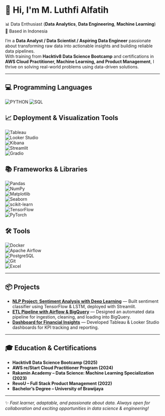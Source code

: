 # 🚀 Hi, I'm **M. Luthfi Alfatih**  

📊 Data Enthusiast (**Data Analytics**, **Data Engineering**, **Machine Learning**)  
📍 Based in Indonesia  

I’m a **Data Analyst / Data Scientist / Aspiring Data Engineer** passionate about transforming raw data into actionable insights and building reliable data pipelines.  
With training from **Hacktiv8 Data Science Bootcamp** and certifications in **AWS Cloud Practitioner, Machine Learning, and Product Management**, I thrive on solving real-world problems using data-driven solutions.  

---

## 💻 Programming Languages  
![PYTHON](https://img.shields.io/badge/PYTHON-3776AB?style=for-the-badge&logo=python&logoColor=white)  ![SQL](https://img.shields.io/badge/SQL-025E8C?style=for-the-badge&logo=postgresql&logoColor=white)  

## 📈 Deployment & Visualization Tools  
![Tableau](https://img.shields.io/badge/Tableau-E97627?style=for-the-badge&logo=tableau&logoColor=white)  
![Looker Studio](https://img.shields.io/badge/Looker%20Studio-4285F4?style=for-the-badge&logo=google&logoColor=white)  
![Kibana](https://img.shields.io/badge/Kibana-005571?style=for-the-badge&logo=kibana&logoColor=white)  
![Streamlit](https://img.shields.io/badge/Streamlit-FF4B4B?style=for-the-badge&logo=streamlit&logoColor=white)  
![Gradio](https://img.shields.io/badge/Gradio-20B57F?style=for-the-badge&logo=gradio&logoColor=white)  

## 📚 Frameworks & Libraries  
![Pandas](https://img.shields.io/badge/Pandas-150458?style=for-the-badge&logo=pandas&logoColor=white)  
![NumPy](https://img.shields.io/badge/NumPy-013243?style=for-the-badge&logo=numpy&logoColor=white)  
![Matplotlib](https://img.shields.io/badge/Matplotlib-11557C?style=for-the-badge&logo=plotly&logoColor=white)  
![Seaborn](https://img.shields.io/badge/Seaborn-4C8CBF?style=for-the-badge&logo=python&logoColor=white)  
![scikit-learn](https://img.shields.io/badge/scikit--learn-F7931E?style=for-the-badge&logo=scikitlearn&logoColor=white)  
![TensorFlow](https://img.shields.io/badge/TensorFlow-FF6F00?style=for-the-badge&logo=tensorflow&logoColor=white)  
![PyTorch](https://img.shields.io/badge/PyTorch-EE4C2C?style=for-the-badge&logo=pytorch&logoColor=white)  

## 🛠️ Tools  
![Docker](https://img.shields.io/badge/Docker-2496ED?style=for-the-badge&logo=docker&logoColor=white)  
![Apache Airflow](https://img.shields.io/badge/Apache%20Airflow-017CEE?style=for-the-badge&logo=apacheairflow&logoColor=white)  
![PostgreSQL](https://img.shields.io/badge/PostgreSQL-336791?style=for-the-badge&logo=postgresql&logoColor=white)  
![Git](https://img.shields.io/badge/Git-F05032?style=for-the-badge&logo=git&logoColor=white)  
![Excel](https://img.shields.io/badge/Excel-217346?style=for-the-badge&logo=microsoft-excel&logoColor=white)  

---

## 📦 Projects  

- [**NLP Project: Sentiment Analysis with Deep Learning**](https://github.com/upilup/AmazonReviews) — Built sentiment classifier using TensorFlow & LSTM, deployed with Streamlit.  
- [**ETL Pipeline with Airflow & BigQuery**](https://github.com/upilup/coffee_sales) — Designed an automated data pipeline for ingestion, cleaning, and loading into BigQuery.  
- [**Dashboard for Financial Insights**](https://github.com/upilup/Payment-Fraud) — Developed Tableau & Looker Studio dashboards for KPI tracking and reporting.  

---

## 🎓 Education & Certifications  

- **Hacktiv8 Data Science Bootcamp (2025)**  
- **AWS re/Start Cloud Practitioner Program (2024)**  
- **Rakamin Academy – Data Science: Machine Learning Specialization (2023)**  
- **RevoU – Full Stack Product Management (2022)**  
- **Bachelor’s Degree – University of Brawijaya**  

---

✨ *Fast learner, adaptable, and passionate about data. Always open for collaboration and exciting opportunities in data science & engineering!*  
